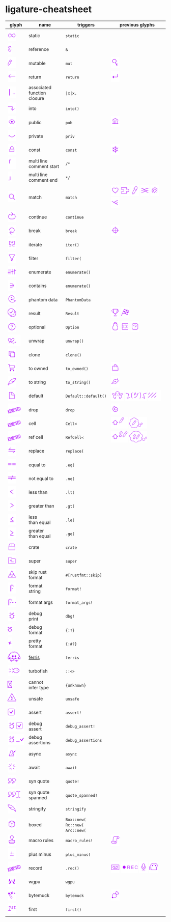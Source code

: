 # ligature-cheatsheet

| glyph | name | triggers | previous glyphs |
|---|---|---|---|
| <img src="svg/infinity_fix.svg" height=35 /> | static | `static` |  |
| <img src="svg/link.svg" height=35 /> | reference | `&` |  |
| <img src="svg/pencil_eraser_small.svg" height=35 />  | mutable | `mut` | <img src="svg/mutable_key.svg" height=35 /> |
| <img src="svg/return_straight.svg" height=35 /> | return | `return` | <img src="svg/return_simple.svg" height=35 /> |
| <img src="svg/bar_dot.svg" height=35 /> | associated <br>function closure | `\|x\|x.` | |
| <img src="svg/arrow_into_long.svg" height=35 /> | into | `into()` |  |
| <img src="svg/eye_open_new.svg" height=35 /> | public | `pub` | <img src="svg/library_small_thin.svg" height=35 /> |
| <img src="svg/eye_closed_thin3.svg" height=35 /> | private | `priv` |  |
| <img src="svg/const_lock.svg" height=35 /> | const | `const` | <img src="svg/snowflake.svg" height=35 /> |
| <img src="svg/inl_comment_left3.svg" height=35 /> | multi line <br>comment start | `/*` |  |
| <img src="svg/inl_comment_right3.svg" height=35 /> | multi line <br>comment end | `*/` |  |
| <img src="svg/magnifyer.svg" height=35 /> | match | `match` | <img src="svg/heart.svg" height=35 /> <img src="svg/jiggie.svg" height=35 /> <img src="svg/pipette_alt.svg" height=35 /> <img src="svg/rewire.svg" height=35 /> <img src="svg/fingerprint_full.svg" height=35 /> <img src="svg/match_branch3.svg" height=35 /> |
| <img src="svg/continue_oval.svg" height=35 /> | continue | `continue` |  |
| <img src="svg/exit_loop_arrow.svg" height=35 /> | break | `break` | <img src="svg/coda_circle.svg" height=35 /> |
| <img src="svg/hilbert.svg" height=35 /> | iterate | `iter()` |  |
| <img src="svg/filter.svg" height=35 /> | filter | `filter(` |  |
| <img src="svg/count_five.svg" height=35 /> | enumerate | `enumerate()` |  |
| <img src="svg/element_of_left.svg" height=35 /> | contains | `enumerate()` |  |
| <img src="svg/phantom2.svg" height=35 /> | phantom data | `PhantomData` |  |
| <img src="svg/circle_result.svg" height=35 /> | result | `Result` | <img src="svg/result_cup.svg" height=35 /> <img src="svg/finish_flag.svg" height=35 /> |
| <img src="svg/circle_option.svg" height=35 /> | optional | `Option` | <img src="svg/empty_bottle2.svg" height=35 /> <img src="svg/brick_block.svg" height=35 /> <img src="svg/question_block.svg" height=35 /> |
| <img src="svg/unwrap_short2.svg" height=35 /> | unwrap | `unwrap()` |  |
| <img src="svg/copy_sheets.svg" height=35 /> | clone | `clone()` |  |
| <img src="svg/shopping_cart3.svg" height=35 /> | to owned | `to_owned()` | <img src="svg/shopping_bag_simple.svg" height=35 /> |
| <img src="svg/feather.svg" height=35 /> | to string | `to_string()` | <img src="svg/pen.svg" height=35 /> |
| <img src="svg/paper_sheet.svg" height=35 /> | default | `Default::default()` | <img src="svg/shrug_emoji.svg" height=35 /> <img src="svg/shrug.svg" height=35 /> <img src="svg/shaded_small.svg" height=35 /> |
| <img src="svg/no_glpyh.svg" height=35 /> | drop | `drop` | <img src="svg/spiral.svg" height=35 /> |
| <img src="svg/no_glpyh.svg" height=35 /> | cell | `Cell<` | <img src="svg/powerup_mut2.svg" height=35 /> <img src="svg/cloud_mut.svg" height=35 /> |
| <img src="svg/no_glpyh.svg" height=35 /> | ref cell | `RefCell<` | <img src="svg/powerup_refmut2.svg" height=35 /> <img src="svg/cloud_refmut.svg" height=35 /> |
| <img src="svg/arrow_replace_wide.svg" height=35 /> | replace | `replace(` |  |
| <img src="svg/equal2x.svg" height=35 /> | equal to | `.eq(` |  |
| <img src="svg/notequal2x.svg" height=35 /> | not equal to | `.ne(` |  |
| <img src="svg/less2x.svg" height=35 /> | less than | `.lt(` |  |
| <img src="svg/greater2x.svg" height=35 /> | greater than | `.gt(` |  |
| <img src="svg/lequal2x.svg" height=35 /> | less <br>than equal | `.le(` |  |
| <img src="svg/gequal2x.svg" height=35 /> | greater <br>than equal | `.ge(` |  |
| <img src="svg/crates_io_crate_thin.svg" height=35 /> | crate | `crate` |  |
| <img src="svg/folder_up.svg" height=35 /> | super | `super` |  |
| <img src="svg/triforce.svg" height=35 /> | skip rust <br>format | `#[rustfmt::skip]` |  |
| <img src="svg/format_wide.svg" height=35 /> | format <br>string | `format!` |  |
| <img src="svg/format_args.svg" height=35 /> | format args | `format_args!` |  |
| <img src="svg/cute_bug.svg" height=35 /> | debug <br>print| `dbg!` |  |
| <img src="svg/cute_bug_single_wide.svg" height=35 /> | debug <br>format| `{:?}` |  |
| <img src="svg/sparkle_single_wide.svg" height=35 /> | pretty <br>format| `{:#?}` |  |
| <img src="svg/ferris.svg" height=35 /> | [ferris](https://rustacean.net) | `ferris` | |
| <img src="svg/turbofish.svg" height=35 /> | turbofish | `::<>` |  |
| <img src="svg/big_x.svg" height=35 /> | cannot <br>infer type | `{unknown}` |  |
| <img src="svg/unsafe_lightning_triangle.svg" height=35 /> | unsafe | `unsafe` |  |
| <img src="svg/expect_v3.svg" height=35 /> | assert | `assert!` |  |
| <img src="svg/debug_assert.svg" height=35 /> | debug <br>assert | `debug_assert!` |  |
| <img src="svg/debug_assertions_cute_bug.svg" height=35 /> | debug <br>assertions | `debug_assertions` |  |
| <img src="svg/metronome.svg" height=35 /> | async | `async` |  |
| <img src="svg/await.svg" height=35 /> | await | `await` |  |
| <img src="svg/quote.svg" height=35 /> | syn quote | `quote!` |  |
| <img src="svg/quote_cursor.svg" height=35 /> | syn quote <br>spanned| `quote_spanned!` |  |
| <img src="svg/feather_flip.svg" height=35 /> | stringify | `stringify` |  |
| <img src="svg/cube2.svg" height=35 /> | boxed | `Box::new(` <br>`Rc::new(` <br>`Arc::new(` |  |
| <img src="svg/stamp.svg" height=35 /> | macro rules | `macro_rules!` | <img src="svg/script.svg" height=35 /> |
| <img src="svg/plus_minus.svg" height=35 /> | plus minus | `plus_minus(` | |
| <img src="svg/no_glpyh.svg" height=35 /> | record | `.rec()` | <img src="svg/casette.svg" height=35 /> <img src="svg/rec.svg" height=35 /> <img src="svg/mic.svg" height=35 /> <img src="svg/camera.svg" height=35 /> |
| <img src="svg/wgpu.svg" height=35 /> |  wgpu | `wgpu` | |
| <img src="svg/magic_wand.svg" height=35 /> |  bytemuck | `bytemuck` | <img src="svg/pastry_bag.svg" height=35 />  |
| <img src="svg/first.svg" height=35 /> |  first | `first()` | |
